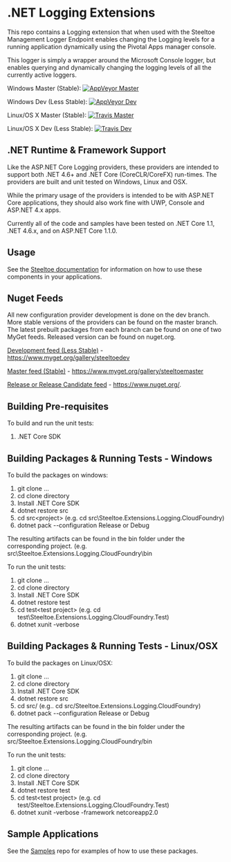 # .NET Logging Extensions

This repo contains a Logging extension that when used with the Steeltoe Management Logger Endpoint enables changing the Logging levels for a running application dynamically using the Pivotal Apps manager console.

This logger is simply a wrapper around the Microsoft Console logger, but enables querying and dynamically changing the logging levels of all the currently active loggers.

Windows Master (Stable):  [![AppVeyor Master](https://ci.appveyor.com/api/projects/status/oj7275o04e7u2jk3/branch/master?svg=true)](https://ci.appveyor.com/project/steeltoe/Logging)

Windows Dev (Less Stable):  [![AppVeyor Dev](https://ci.appveyor.com/api/projects/status/oj7275o04e7u2jk3/branch/dev?svg=true)](https://ci.appveyor.com/project/steeltoe/logging)

Linux/OS X Master (Stable): [![Travis Master](https://travis-ci.org/SteeltoeOSS/Logging.svg?branch=master)](https://travis-ci.org/SteeltoeOSS/Logging)

Linux/OS X Dev (Less Stable): [![Travis Dev](https://travis-ci.org/SteeltoeOSS/Logging.svg?branch=dev)](https://travis-ci.org/SteeltoeOSS/Logging)

## .NET Runtime & Framework Support

Like the ASP.NET Core Logging providers, these providers are intended to support both .NET 4.6+ and .NET Core (CoreCLR/CoreFX) run-times.  The providers are built and unit tested on Windows, Linux and OSX.

While the primary usage of the providers is intended to be with ASP.NET Core applications, they should also work fine with UWP, Console and ASP.NET 4.x apps.

Currently all of the code and samples have been tested on .NET Core 1.1, .NET 4.6.x, and on ASP.NET Core 1.1.0.

## Usage

See the [Steeltoe documentation](https://steeltoe.io/) for information on how to use these components in your applications.

## Nuget Feeds

All new configuration provider development is done on the dev branch. More stable versions of the providers can be found on the master branch. The latest prebuilt packages from each branch can be found on one of two MyGet feeds. Released version can be found on nuget.org.

[Development feed (Less Stable)](https://www.myget.org/gallery/steeltoedev) - https://www.myget.org/gallery/steeltoedev

[Master feed (Stable)](https://www.myget.org/gallery/steeltoemaster) - https://www.myget.org/gallery/steeltoemaster

[Release or Release Candidate feed](https://www.nuget.org/) - https://www.nuget.org/.

## Building Pre-requisites

To build and run the unit tests:

1. .NET Core SDK

## Building Packages & Running Tests - Windows

To build the packages on windows:

1. git clone ...
2. cd clone directory
3. Install .NET Core SDK
4. dotnet restore src
5. cd src\<project> (e.g. cd src\Steeltoe.Extensions.Logging.CloudFoundry)
6. dotnet pack --configuration Release or Debug

The resulting artifacts can be found in the bin folder under the corresponding project. (e.g. src\Steeltoe.Extensions.Logging.CloudFoundry\bin

To run the unit tests:

1. git clone ...
2. cd clone directory
3. Install .NET Core SDK
4. dotnet restore test
5. cd test\<test project> (e.g. cd test\Steeltoe.Extensions.Logging.CloudFoundry.Test)
6. dotnet xunit -verbose

## Building Packages & Running Tests - Linux/OSX

To build the packages on Linux/OSX:

1. git clone ...
2. cd clone directory
3. Install .NET Core SDK
4. dotnet restore src
5. cd src/<project> (e.g.. cd src/Steeltoe.Extensions.Logging.CloudFoundry)
6. dotnet pack --configuration Release or Debug

The resulting artifacts can be found in the bin folder under the corresponding project. (e.g. src/Steeltoe.Extensions.Logging.CloudFoundry/bin

To run the unit tests:

1. git clone ...
2. cd clone directory
3. Install .NET Core SDK
4. dotnet restore test
5. cd test\<test project> (e.g. cd test/Steeltoe.Extensions.Logging.CloudFoundry.Test)
6. dotnet xunit -verbose -framework netcoreapp2.0

## Sample Applications

See the [Samples](https://github.com/SteeltoeOSS/Samples) repo for examples of how to use these packages.